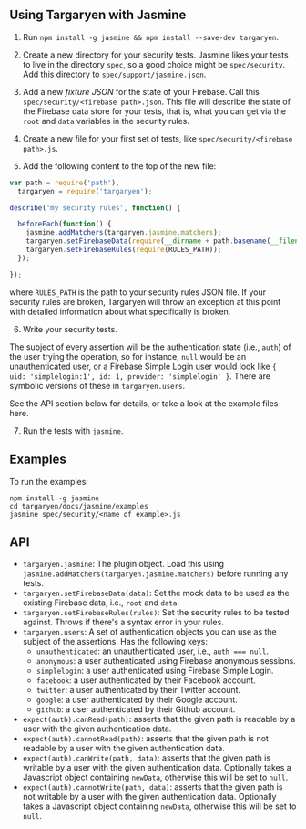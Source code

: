
## Using Targaryen with Jasmine

1. Run `npm install -g jasmine && npm install --save-dev targaryen`.

2. Create a new directory for your security tests. Jasmine likes your tests to live in the directory `spec`, so a good choice might be `spec/security`. Add this directory to `spec/support/jasmine.json`.

3. Add a new *fixture JSON* for the state of your Firebase. Call this `spec/security/<firebase path>.json`. This file will describe the state of the Firebase data store for your tests, that is, what you can get via the `root` and `data` variables in the security rules.
 
4. Create a new file for your first set of tests, like `spec/security/<firebase path>.js`.

5. Add the following content to the top of the new file:

```js
var path = require('path'),
  targaryen = require('targaryen');

describe('my security rules', function() {

  beforeEach(function() {
    jasmine.addMatchers(targaryen.jasmine.matchers);
    targaryen.setFirebaseData(require(__dirname + path.basename(__filename) + '.json'));
    targaryen.setFirebaseRules(require(RULES_PATH));
  });

});
```

where `RULES_PATH` is the path to your security rules JSON file. If your security rules are broken, Targaryen will throw an exception at this point with detailed information about what specifically is broken.

6. Write your security tests.

The subject of every assertion will be the authentication state (i.e., `auth`) of the user trying the operation, so for instance, `null` would be an unauthenticated user, or a Firebase Simple Login user would look like `{ uid: 'simplelogin:1', id: 1, provider: 'simplelogin' }`. There are symbolic versions of these in `targaryen.users`. 

See the API section below for details, or take a look at the example files here.

7. Run the tests with `jasmine`.

## Examples

To run the examples:
```
npm install -g jasmine
cd targaryen/docs/jasmine/examples
jasmine spec/security/<name of example>.js
```

## API

- `targaryen.jasmine`: The plugin object. Load this using `jasmine.addMatchers(targaryen.jasmine.matchers)` before running any tests.
- `targaryen.setFirebaseData(data)`: Set the mock data to be used as the existing Firebase data, i.e., `root` and `data`.
- `targaryen.setFirebaseRules(rules)`: Set the security rules to be tested against. Throws if there's a syntax error in your rules. 
- `targaryen.users`: A set of authentication objects you can use as the subject of the assertions. Has the following keys:
  - `unauthenticated`: an unauthenticated user, i.e., `auth === null`.
  - `anonymous`: a user authenticated using Firebase anonymous sessions.
  - `simplelogin`: a user authenticated using Firebase Simple Login.
  - `facebook`: a user authenticated by their Facebook account. 
  - `twitter`: a user authenticated by their Twitter account.
  - `google`: a user authenticated by their Google account.
  - `github`: a user authenticated by their Github account.
- `expect(auth).canRead(path)`: asserts that the given path is readable by a user with the given authentication data.
- `expect(auth).cannotRead(path)`: asserts that the given path is not readable by a user with the given authentication data.
 - `expect(auth).canWrite(path, data)`: asserts that the given path is writable by a user with the given authentication data. Optionally takes a Javascript object containing `newData`, otherwise this will be set to `null`.
- `expect(auth).cannotWrite(path, data)`: asserts that the given path is not writable by a user with the given authentication data. Optionally takes a Javascript object containing `newData`, otherwise this will be set to `null`.

